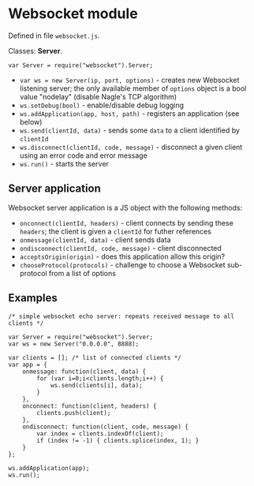 # Websocket module #

Defined in file `websocket.js`.

Classes: **Server**.

```
var Server = require("websocket").Server;
```
  * `var ws = new Server(ip, port, options)` - creates new Websocket listening server; the only available member of `options` object is a bool value "nodelay" (disable Nagle's TCP algorithm)
  * `ws.setDebug(bool)` - enable/disable debug logging
  * `ws.addApplication(app, host, path)` - registers an application (see below)
  * `ws.send(clientId, data)` - sends some `data` to a client identified by `clientId`
  * `ws.disconnect(clientId, code, message)` - disconnect a given client using an error code and error message
  * `ws.run()` - starts the server

## Server application ##

Websocket server application is a JS object with the following methods:

  * `onconnect(clientId, headers)` - client connects by sending these `headers`; the client is given a `clientId` for futher references
  * `onmessage(clientId, data)` - client sends data
  * `ondisconnect(clientId, code, message)` - client disconnected
  * `acceptsOrigin(origin)` - does this application allow this origin?
  * `chooseProtocol(protocols)` - challenge to choose a Websocket sub-protocol from a list of options

## Examples ##

```
/* simple websocket echo server: repeats received message to all clients */

var Server = require("websocket").Server;
var ws = new Server("0.0.0.0", 8888);

var clients = []; /* list of connected clients */
var app = {
	onmessage: function(client, data) {
		for (var i=0;i<clients.length;i++) {
			ws.send(clients[i], data);
		}
	},
	onconnect: function(client, headers) {
		clients.push(client);
	},
	ondisconnect: function(client, code, message) {
		var index = clients.indexOf(client);
		if (index != -1) { clients.splice(index, 1); }
	}
};

ws.addApplication(app);
ws.run();
```